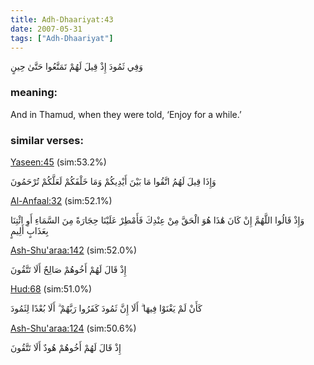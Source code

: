 ```yaml
---
title: Adh-Dhaariyat:43
date: 2007-05-31
tags: ["Adh-Dhaariyat"]
---
```

وَفِي ثَمُودَ إِذْ قِيلَ لَهُمْ تَمَتَّعُوا حَتَّىٰ حِينٍ
### meaning: 
And in Thamud, when they were told, ‘Enjoy for a while.’
### similar verses: 

[Yaseen:45](/36/45) (sim:53.2%)

وَإِذَا قِيلَ لَهُمُ اتَّقُوا مَا بَيْنَ أَيْدِيكُمْ وَمَا خَلْفَكُمْ لَعَلَّكُمْ تُرْحَمُونَ

[Al-Anfaal:32](/8/32) (sim:52.1%)

وَإِذْ قَالُوا اللَّهُمَّ إِنْ كَانَ هَٰذَا هُوَ الْحَقَّ مِنْ عِنْدِكَ فَأَمْطِرْ عَلَيْنَا حِجَارَةً مِنَ السَّمَاءِ أَوِ ائْتِنَا بِعَذَابٍ أَلِيمٍ

[Ash-Shu'araa:142](/26/142) (sim:52.0%)

إِذْ قَالَ لَهُمْ أَخُوهُمْ صَالِحٌ أَلَا تَتَّقُونَ

[Hud:68](/11/68) (sim:51.0%)

كَأَنْ لَمْ يَغْنَوْا فِيهَا ۗ أَلَا إِنَّ ثَمُودَ كَفَرُوا رَبَّهُمْ ۗ أَلَا بُعْدًا لِثَمُودَ

[Ash-Shu'araa:124](/26/124) (sim:50.6%)

إِذْ قَالَ لَهُمْ أَخُوهُمْ هُودٌ أَلَا تَتَّقُونَ
